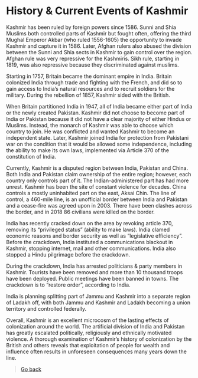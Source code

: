# History & Current Events of Kashmir
Kashmir has been ruled by foreign powers since 1586. Sunni and Shia Muslims both controlled parts of Kashmir but fought often, offering the third Mughal Emperor Akbar (who ruled 1556-1605) the opportunity to invade Kashmir and capture it in 1586. Later, Afghan rulers also abused the division between the Sunni and Shia sects in Kashmir to gain control over the region. Afghan rule was very repressive for the Kashmiris. Sikh rule, starting in 1819, was also repressive because they discriminated against muslims.

Starting in 1757, Britain became the dominant empire in India. Britain colonized India through trade and fighting with the French, and did so to gain access to India’s natural resources and to recruit soldiers for the military. During the rebellion of 1857, Kashmir sided with the British.

When Britain partitioned India in 1947, all of India became either part of India or the newly created Pakistan. Kashmir did not choose to become part of India or Pakistan because it did not have a clear majority of either Hindus or Muslims. Instead, the monarch of Kashmir was able to choose which country to join. He was conflicted and wanted Kashmir to become an independent state. Later, Kashmir joined India for protection from Pakistani war on the condition that it would be allowed some independence, including the ability to make its own laws, implemented via Article 370 of the constitution of India.

Currently, Kashmir is a disputed region between India, Pakistan and China. Both India and Pakistan claim ownership of the entire region; however, each country only controls part of it. The Indian-administered part has had more unrest. Kashmir has been the site of constant violence for decades. China controls a mostly uninhabited part on the east, Aksai Chin. The line of control, a 460-mile line, is an unofficial border between India and Pakistan and a cease-fire was agreed upon in 2003. There have been clashes across the border, and in 2018 86 civilians were killed on the border.

India has recently cracked down on the area by revoking article 370, removing its “privileged status” (ability to make laws). India clamed economic reasons and border security as well as “legislative efficiency”. Before the crackdown, India instituted a communications blackout in Kashmir, stopping internet, mail and other communications. India also stopped a Hindu pilgrimage before the crackdown.

During the crackdown, India has arrested politicians & party members in Kashmir. Tourists have been removed and more than 10 thousand troops have been deployed. Public meetings have been banned in towns. The crackdown is to “restore order”, according to India.

India is planning splitting part of Jammu and Kashmir into a separate region of Ladakh off, with both Jammu and Kashmir and Ladakh becoming a union territory and controlled federally.

Overall, Kashmir is an excellent microcosm of the lasting effects of colonization around the world. The artificial division of India and Pakistan has greatly escalated politically, religiously and ethnically motivated violence. A thorough examination of Kashmir’s history of colonization by the British and others reveals that exploitation of people for wealth and influence often results in unforeseen consequences many years down the line.


> [Go back](.)
